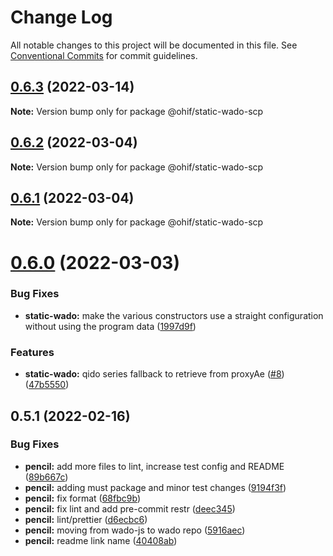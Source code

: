 # Change Log

All notable changes to this project will be documented in this file.
See [Conventional Commits](https://conventionalcommits.org) for commit guidelines.

## [0.6.3](https://github.com/OHIF/static-wado/compare/@ohif/static-wado-scp@0.6.2...@ohif/static-wado-scp@0.6.3) (2022-03-14)

**Note:** Version bump only for package @ohif/static-wado-scp





## [0.6.2](https://github.com/OHIF/static-wado/compare/@ohif/static-wado-scp@0.6.1...@ohif/static-wado-scp@0.6.2) (2022-03-04)

**Note:** Version bump only for package @ohif/static-wado-scp





## [0.6.1](https://github.com/OHIF/static-wado/compare/@ohif/static-wado-scp@0.6.0...@ohif/static-wado-scp@0.6.1) (2022-03-04)

**Note:** Version bump only for package @ohif/static-wado-scp





# [0.6.0](https://github.com/OHIF/static-wado/compare/@ohif/static-wado-scp@0.5.1...@ohif/static-wado-scp@0.6.0) (2022-03-03)


### Bug Fixes

* **static-wado:** make the various constructors use a straight configuration without using the program data ([1997d9f](https://github.com/OHIF/static-wado/commit/1997d9f0fe2e0a084d31edeb475494bcec78fd77))


### Features

* **static-wado:** qido series fallback to retrieve from proxyAe ([#8](https://github.com/OHIF/static-wado/issues/8)) ([47b5550](https://github.com/OHIF/static-wado/commit/47b55503732e25be08b215bdc201593f64de52e6))





## 0.5.1 (2022-02-16)


### Bug Fixes

* **pencil:** add more files to lint, increase test config and README ([89b667c](https://github.com/OHIF/static-wado/commit/89b667c83d324ab9fa540cda0c037af8fe088f72))
* **pencil:** adding must package and minor test changes ([9194f3f](https://github.com/OHIF/static-wado/commit/9194f3f1bb52da57e20bb8bb9f07262bcebdffbf))
* **pencil:** fix format ([68fbc9b](https://github.com/OHIF/static-wado/commit/68fbc9bf5a3e9bf85e3fbcddfb3e0759e79b769d))
* **pencil:** fix lint and add pre-commit restr ([deec345](https://github.com/OHIF/static-wado/commit/deec34524531d5a8595a775bac414f63f60e9f23))
* **pencil:** lint/prettier ([d6ecbc6](https://github.com/OHIF/static-wado/commit/d6ecbc6b5961e03e8a557f4fcc78af53549132cd))
* **pencil:** moving from wado-js to wado repo ([5916aec](https://github.com/OHIF/static-wado/commit/5916aecd7c77dbc4882681877e2b51210976427f))
* **pencil:** readme link name ([40408ab](https://github.com/OHIF/static-wado/commit/40408ab6b4e97c8656e30b1dd2c30b92440b9f90))
